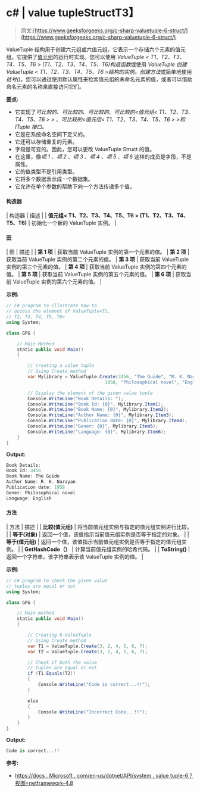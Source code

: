 # c# | value tuple<t1>Struct</t1>T3】

> 原文:[https://www.geeksforgeeks.org/c-sharp-valuetuple-6-struct/](https://www.geeksforgeeks.org/c-sharp-valuetuple-6-struct/)

ValueTuple <t1>结构用于创建六元组或六值元组。它表示一个存储六个元素的值元组。它提供了[值元组](https://www.geeksforgeeks.org/valuetuple-in-c-sharp/)的运行时实现。您可以使用 *ValueTuple < T1、T2、T3、T4、T5、T6 > (T1、T2、T3、T4、T5、T6)构造函数*或使用 *ValueTuple 创建 ValueTuple < T1、T2、T3、T4、T5、T6 >结构的实例。创建方法*或简单地使用*括号()*。您可以通过使用默认属性来检索值元组的未命名元素的值，或者可以借助命名元素的名称来直接访问它们。</t1>

**要点:**

*   它实现了*可比较的*、*可比较的*、*可比较的*、*可比较的<值元组< T1、T2、T3、T4、T5、T6 > >* 、*可比较的<值元组< T1、T2、T3、T4、T5、T6 > >和 *ITuple* 接口。*
*   它是在系统命名空间下定义的。
*   它还可以存储重复的元素。
*   字段是可变的。因此，您可以更改 ValueTuple <t1>Struct 的值。</t1>
*   在这里，像*项 1* 、*项 2* 、*项 3* 、*项 4* 、*项 5* 、*项 6* 这样的成员是字段，不是属性。
*   它的值类型不是引用类型。
*   它将多个数据表示成一个数据集。
*   它允许在单个参数的帮助下向一个方法传递多个值。

#### 构造器

| 构造器 | 描述 |
| **值元组< T1、T2、T3、T4、T5、T6 > (T1、T2、T3、T4、T5、T6)** | 初始化一个新的 ValueTuple <t1 t2="" t3="" t4="" t5="" t6="">实例。</t1> |

#### 田

| 田 | 描述 |
| **第 1 项** | 获取当前 ValueTuple <t1 t2="" t3="" t4="" t5="" t6="">实例的第一个元素的值。</t1> | **第 2 项** | 获取当前 ValueTuple <t1 t2="" t3="" t4="" t5="" t6="">实例的第二个元素的值。</t1> | **第 3 项** | 获取当前 ValueTuple <t1 t2="" t3="" t4="" t5="" t6="">实例的第三个元素的值。</t1> | **第 4 项** | 获取当前 ValueTuple <t1 t2="" t3="" t4="" t5="" t6="">实例的第四个元素的值。</t1> | **第 5 项** | 获取当前 ValueTuple <t1 t2="" t3="" t4="" t5="" t6="">实例的第五个元素的值。</t1> | **第 6 项** | 获取当前 ValueTuple <t1 t2="" t3="" t4="" t5="" t6="">实例的第六个元素的值。</t1> |

**示例:**

```cs
// C# program to illustrate how to
// access the element of ValueTuple<T1, 
// T2, T3, T4, T5, T6>
using System;

class GFG {

    // Main Method
    static public void Main()
    {

        // Creating a value tuple
        // Using Create method
        var Mylibrary = ValueTuple.Create(3456, "The Guide", "R. K. Narayan",
                                     1958, "Philosophical novel", "English");

        // Display the element of the given value tuple
        Console.WriteLine("Book Details: ");
        Console.WriteLine("Book Id: {0}", Mylibrary.Item1);
        Console.WriteLine("Book Name: {0}", Mylibrary.Item2);
        Console.WriteLine("Author Name: {0}", Mylibrary.Item3);
        Console.WriteLine("Publication date: {0}", Mylibrary.Item4);
        Console.WriteLine("Gener: {0}", Mylibrary.Item5);
        Console.WriteLine("Language: {0}", Mylibrary.Item6);
    }
}
```

**Output:**

```cs
Book Details: 
Book Id: 3456
Book Name: The Guide
Author Name: R. K. Narayan
Publication date: 1958
Gener: Philosophical novel
Language: English

```

#### 方法

| 方法 | 描述 |
| **比较(值元组)** | 将当前值元组<t1 t2="" t3="" t4="" t5="" t6="">实例与指定的值元组<t1 t2="" t3="" t4="" t5="" t6="">实例进行比较。</t1></t1> |
| **等于(对象)** | 返回一个值，该值指示当前值元组<t1 t2="" t3="" t4="" t5="" t6="">实例是否等于指定的对象。</t1> |
| **等于(值元组)** | 返回一个值，该值指示当前值元组<t1 t2="" t3="" t4="" t5="" t6="">实例是否等于指定的值元组<t1 t2="" t3="" t4="" t5="" t6="">实例。</t1></t1> |
| **GetHashCode（）** | 计算当前值元组<t1 t2="" t3="" t4="" t5="" t6="">实例的哈希代码。</t1> |
| **ToString()** | 返回一个字符串，该字符串表示该 ValueTuple <t1 t2="" t3="" t4="" t5="" t6="">实例的值。</t1>  |

**示例:**

```cs
// C# program to check the given value 
// tuples are equal or not
using System;

class GFG {

    // Main method
    static public void Main()
    {

        // Creating 6-ValueTuple
        // Using Create method
        var T1 = ValueTuple.Create(3, 2, 4, 5, 6, 7);
        var T2 = ValueTuple.Create(3, 2, 4, 5, 6, 7);

        // Check if both the value 
        // tuples are equal or not
        if (T1.Equals(T2)) 
        {
            Console.WriteLine("Code is correct...!!");
        }

        else 
        {
            Console.WriteLine("Incorrect Code...!!");
        }
    }
}
```

**Output:**

```cs
Code is correct...!!

```

**参考:**

*   [https://docs . Microsoft . com/en-us/dotnet/API/system . value tuple-6？视图=netframework-4.8](https://docs.microsoft.com/en-us/dotnet/api/system.valuetuple-6?view=netframework-4.8)